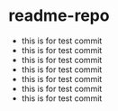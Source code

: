 # readme-repo
- this is for test commit
- this is for test commit
- this is for test commit
- this is for test commit
- this is for test commit
- this is for test commit
- this is for test commit
